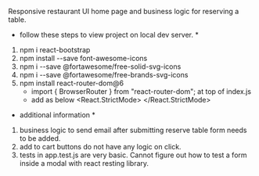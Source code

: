 Responsive restaurant UI home page and business logic for reserving a table.

* follow these steps to view project on local dev server. *

1. npm i react-bootstrap
2. npm install --save font-awesome-icons
3. npm i --save @fortawesome/free-solid-svg-icons
4. npm i --save @fortawesome/free-brands-svg-icons
3. npm install react-router-dom@6
    - import { BrowserRouter } from "react-router-dom"; at top of index.js
    - add <BroswerRouter> as below
             <React.StrictMode>
             <BrowserRouter>
             <App />
             </BrowserRouter>
            </React.StrictMode>


* additional information *
1. business logic to send email after submitting reserve table form needs to be added.
2. add to cart buttons do not have any logic on click.
3. tests in app.test.js are very basic. Cannot figure out how to test a form inside a modal with react resting library.